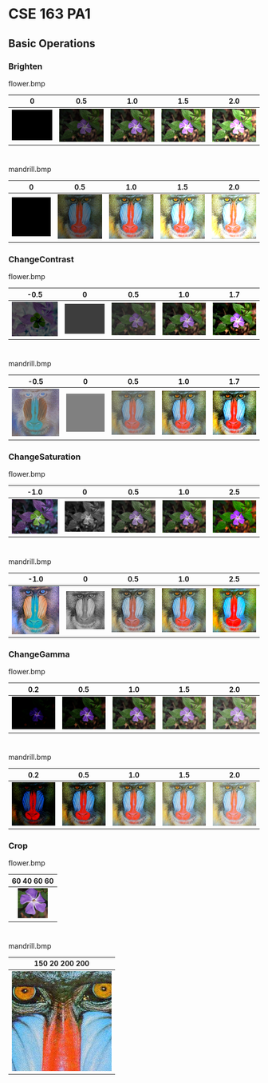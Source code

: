 # CSE 163 PA1
## Basic Operations
### Brighten
flower.bmp  

| 0 | 0.5 | 1.0 | 1.5 | 2.0 |
|:---:|:---:|:---:|:---:|:---:|
|![](images/brighten/flower0.bmp)|![](images/brighten/flower0.5.bmp)|![](images/brighten/flower1.0.bmp)|![](images/brighten/flower1.5.bmp)|![](images/brighten/flower2.0.bmp)|  
# 
mandrill.bmp  

| 0 | 0.5 | 1.0 | 1.5 | 2.0 |
|:---:|:---:|:---:|:---:|:---:|
|![](images/brighten/madrill0.bmp)|![](images/brighten/madrill0.5.bmp)|![](images/brighten/madrill1.0.bmp)|![](images/brighten/madrill1.5.bmp)|![](images/brighten/madrill2.0.bmp)|  

### ChangeContrast
flower.bmp  

| -0.5 | 0 | 0.5 | 1.0 | 1.7 |
|:---:|:---:|:---:|:---:|:---:|
|![](images/contrast/flower-0.5.bmp)|![](images/contrast/flower0.bmp)|![](images/contrast/flower0.5.bmp)|![](images/contrast/flower1.0.bmp)|![](images/contrast/flower1.7.bmp)|  
# 
mandrill.bmp  

| -0.5 | 0 | 0.5 | 1.0 | 1.7 |
|:---:|:---:|:---:|:---:|:---:|
|![](images/contrast/mandrill-0.5.bmp)|![](images/contrast/mandrill0.bmp)|![](images/contrast/mandrill0.5.bmp)|![](images/contrast/mandrill1.0.bmp)|![](images/contrast/mandrill1.7.bmp)| 

### ChangeSaturation
flower.bmp  

| -1.0 | 0 | 0.5 | 1.0 | 2.5 |
|:---:|:---:|:---:|:---:|:---:|
|![](images/saturation/flower-1.bmp)|![](images/saturation/flower0.bmp)|![](images/saturation/flower0.5.bmp)|![](images/saturation/flower1.0.bmp)|![](images/saturation/flower2.5.bmp)|  
# 
mandrill.bmp  

| -1.0 | 0 | 0.5 | 1.0 | 2.5 |
|:---:|:---:|:---:|:---:|:---:|
|![](images/saturation/madrill-1.bmp)|![](images/saturation/madrill0.bmp)|![](images/saturation/madrill0.5.bmp)|![](images/saturation/madrill1.0.bmp)|![](images/saturation/madrill2.5.bmp)| 

### ChangeGamma
flower.bmp  

| 0.2 | 0.5 | 1.0 | 1.5 | 2.0 |
|:---:|:---:|:---:|:---:|:---:|
|![](images/gamma/flower0.2.bmp)|![](images/gamma/flower0.5.bmp)|![](images/gamma/flower1.0.bmp)|![](images/gamma/flower1.5.bmp)|![](images/gamma/flower2.0.bmp)|  
# 
mandrill.bmp  

| 0.2 | 0.5 | 1.0 | 1.5 | 2.0 |
|:---:|:---:|:---:|:---:|:---:|
|![](images/gamma/mandrill0.2.bmp)|![](images/gamma/mandrill0.5.bmp)|![](images/gamma/mandrill1.0.bmp)|![](images/gamma/mandrill1.5.bmp)|![](images/gamma/mandrill2.0.bmp)| 

### Crop
flower.bmp  

| 60 40 60 60 |
|:---:|
|![](images/crop/flowercrop.bmp)|
#
mandrill.bmp  

| 150 20 200 200 |
|:---:|
|![](images/crop/mandrillcrop.bmp)|

